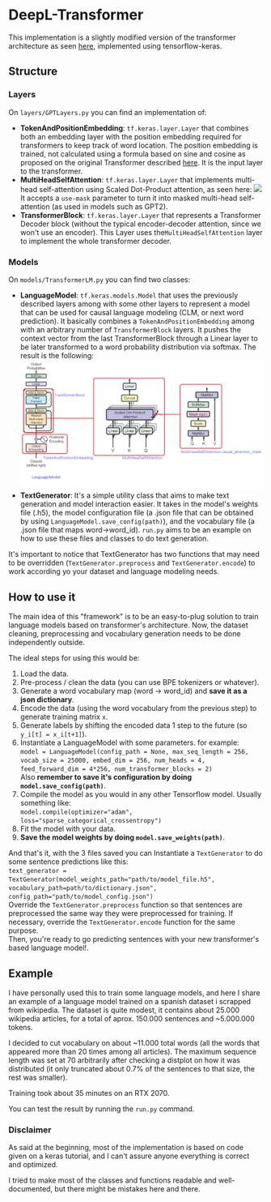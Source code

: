 # DeepL-Transformer
This implementation is a slightly modified version of the transformer architecture as seen [here](https://keras.io/examples/generative/text_generation_with_miniature_gpt/), implemented using tensorflow-keras.
## Structure
### Layers
On `layers/GPTLayers.py` you can find an implementation of:
- **TokenAndPositionEmbedding**: `tf.keras.layer.Layer` that combines both an embedding layer with the position embedding required for transformers to keep track of word location. The position embedding is trained, not calculated using a formula based on sine and cosine as proposed on the original Transformer described [here](https://arxiv.org/abs/1706.03762). It is the input layer to the transformer.
- **MultiHeadSelfAttention**: `tf.keras.layer.Layer` that implements multi-head self-attention using Scaled Dot-Product attention, as seen here: <img src=https://www.researchgate.net/profile/Dennis_Gannon/publication/339390384/figure/fig2/AS:860759328317440@1582232424204/Multi-Head-Attention-and-Scaled-Dot-Product-Attention-again-from-Viswani-et-al.jpg>
  It accepts a `use-mask` parameter to turn it into masked multi-head self-attention (as used in models such as GPT2).
- **TransformerBlock**: `tf.keras.layer.Layer` that represents a Transformer Decoder block (without the typical encoder-decoder attention, since we won't use an encoder). This Layer uses the`MultiHeadSelfAttention` layer to implement the whole transformer decoder.

### Models
On `models/TransformerLM.py` you can find two classes:
- **LanguageModel**: `tf.keras.models.Model` that uses the previously described layers among with some other layers to represent a model that can be used for causal language modeling (CLM, or next word prediction). It basically combines a `TokenAndPositionEmbedding` among with an arbitrary number of `TransformerBlock` layers. It pushes the context vector from the last TransformerBlock through a Linear layer to be later transformed to a word probability distribution via softmax.
The result is the following: <img src=imgs/transformer-decoder.png>
- **TextGenerator**: It's a simple utility class that aims to make text generation and model interaction easier. It takes in the model's weights file (.h5), the model configuration file (a .json file that can be obtained by using `LanguageModel.save_config(path)`), and the vocabulary file (a .json file that maps word->word_id).
`run.py` aims to be an example on how to use these files and classes to do text generation.

It's important to notice that TextGenerator has two functions that may need to be overridden (`TextGenerator.preprocess` and `TextGenerator.encode`) to work according yo your dataset and language modeling needs.

## How to use it
The main idea of this "framework" is to be an easy-to-plug solution to train language models based on transformer's architecture. Now, the dataset cleaning, preprocessing and vocabulary generation needs to be done independently outside.

The ideal steps for using this would be:

1) Load the data.
2) Pre-process / clean the data (you can use BPE tokenizers or whatever).
3) Generate a word vocabulary map (word -> word_id) and **save it as a json dictionary**.
4) Encode the data (using the word vocabulary from the previous step) to generate training matrix `x`.
5) Generate labels by shifting the encoded data 1 step to the future (so `y_i[t] = x_i[t+1]`).
6) Instantiate a LanguageModel with some parameters. for example:<br />
   `model = LanguageModel(config_path = None, max_seq_length = 256, vocab_size = 25000, embed_dim = 256, num_heads = 4, feed_forward_dim = 4*256, num_transformer_blocks = 2)`
   <br/>Also **remember to save it's configuration by doing `model.save_config(path)`**.
7) Compile the model as you would in any other Tensorflow model. Usually something like:<br/> `model.compile(optimizer="adam", loss="sparse_categorical_crossentropy")`
8) Fit the model with your data.
9) **Save the model weights by doing `model.save_weights(path)`**.

And that's it, with the 3 files saved you can Instantiate a `TextGenerator` to do some sentence predictions like this:<br/>
`text_generator = TextGenerator(model_weights_path="path/to/model_file.h5", vocabulary_path=path/to/dictionary.json", config_path="path/to/model_config.json")`
<br/>Override the `TextGenerator.preprocess` function so that sentences are preprocessed the same way they were preprocessed for training. If necessary, override the `TextGenerator.encode` function for the same purpose.<br/>Then, you're ready to go predicting sentences with your new transformer's based language model!.

## Example
I have personally used this to train some language models, and here I share an example of a language model trained on a spanish dataset i scrapped from wikipedia. The dataset is quite modest, it contains about 25.000 wikipedia articles, for a total of aprox. 150.000 sentences and ~5.000.000 tokens.

I decided to cut vocabulary on about ~11.000 total words (all the words that appeared more than 20 times among all articles). The maximum sequence length was set at 70 arbitrarily after checking a distplot on how it was distributed (it only truncated about 0.7% of the sentences to that size, the rest was smaller).

Training took about 35 minutes on an RTX 2070.

You can test the result by running the `run.py` command.

### Disclaimer
As said at the beginning, most of the implementation is based on code given on a keras tutorial, and I can't assure anyone everything is correct and optimized.

I tried to make most of the classes and functions readable and well-documented, but there might be mistakes here and there.